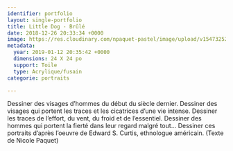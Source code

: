```yaml
---
identifier: portfolio
layout: single-portfolio
title: Little Dog - Brûlé
date: 2018-12-26 20:33:34 +0000
image: https://res.cloudinary.com/npaquet-pastel/image/upload/v1547325285/49419783_2234184756850759_7496507408169041920_n.jpg
metadata:
  year: 2019-01-12 20:35:42 +0000
  dimensions: 24 X 24 po
  support: Toile
  type: Acrylique/fusain
categorie: portraits

---
```

Dessiner des visages d’hommes du début du siècle dernier. Dessiner des visages qui portent les traces et les cicatrices d’une vie intense. Dessiner les traces de l’effort, du vent, du froid et de l’essentiel. Dessiner des hommes qui portent la fierté dans leur regard malgré tout… Dessiner ces portraits d’après l’oeuvre de Edward S. Curtis, ethnologue américain. (Texte de Nicole Paquet)